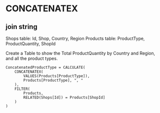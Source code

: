 # CONCATENATEX

## join string
Shops table: Id, Shop, Country, Region
Products table: ProductType, ProductQuantity, ShopId

Create a Table to show the Total ProductQuantity by Country and Region, and all the product types.
```dax
ConcatenatedProductType = CALCULATE(
    CONCATENATEX(
        VALUES(Products[ProductType]),
        Products[ProductType], ", "
    ),
    FILTER(
        Products,
        RELATED(Shops[Id]) = Products[ShopId]
    )
)
```
